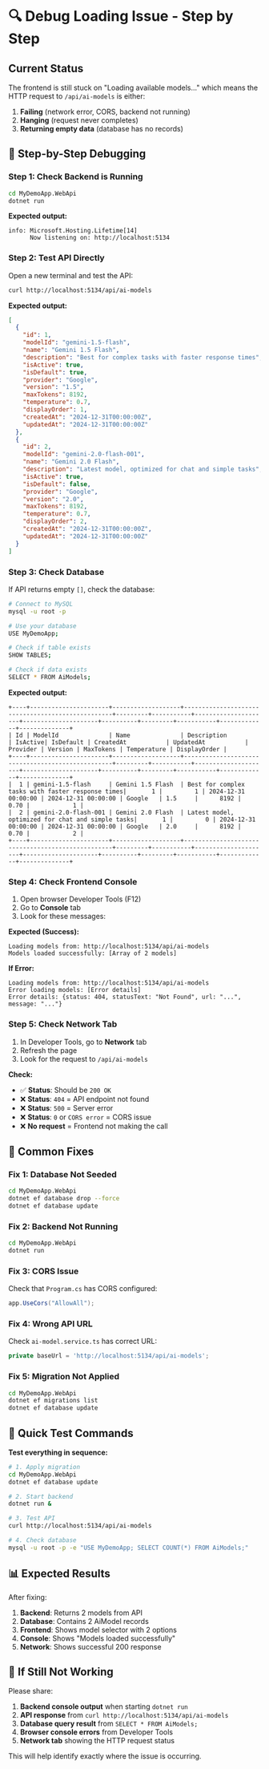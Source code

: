 # 🔍 Debug Loading Issue - Step by Step

## Current Status
The frontend is still stuck on "Loading available models..." which means the HTTP request to `/api/ai-models` is either:
1. **Failing** (network error, CORS, backend not running)
2. **Hanging** (request never completes)
3. **Returning empty data** (database has no records)

## 🚀 Step-by-Step Debugging

### Step 1: Check Backend is Running
```bash
cd MyDemoApp.WebApi
dotnet run
```

**Expected output:**
```
info: Microsoft.Hosting.Lifetime[14]
      Now listening on: http://localhost:5134
```

### Step 2: Test API Directly
Open a new terminal and test the API:
```bash
curl http://localhost:5134/api/ai-models
```

**Expected output:**
```json
[
  {
    "id": 1,
    "modelId": "gemini-1.5-flash",
    "name": "Gemini 1.5 Flash",
    "description": "Best for complex tasks with faster response times",
    "isActive": true,
    "isDefault": true,
    "provider": "Google",
    "version": "1.5",
    "maxTokens": 8192,
    "temperature": 0.7,
    "displayOrder": 1,
    "createdAt": "2024-12-31T00:00:00Z",
    "updatedAt": "2024-12-31T00:00:00Z"
  },
  {
    "id": 2,
    "modelId": "gemini-2.0-flash-001",
    "name": "Gemini 2.0 Flash",
    "description": "Latest model, optimized for chat and simple tasks",
    "isActive": true,
    "isDefault": false,
    "provider": "Google",
    "version": "2.0",
    "maxTokens": 8192,
    "temperature": 0.7,
    "displayOrder": 2,
    "createdAt": "2024-12-31T00:00:00Z",
    "updatedAt": "2024-12-31T00:00:00Z"
  }
]
```

### Step 3: Check Database
If API returns empty `[]`, check the database:
```bash
# Connect to MySQL
mysql -u root -p

# Use your database
USE MyDemoApp;

# Check if table exists
SHOW TABLES;

# Check if data exists
SELECT * FROM AiModels;
```

**Expected output:**
```
+----+----------------------+-------------------+--------------------------------------------------+---------+-----------+---------------------+---------------------+----------+---------+-----------+-------------+--------------+
| Id | ModelId              | Name              | Description                                      | IsActive| IsDefault | CreatedAt           | UpdatedAt           | Provider | Version | MaxTokens | Temperature | DisplayOrder |
+----+----------------------+-------------------+--------------------------------------------------+---------+-----------+---------------------+---------------------+----------+---------+-----------+-------------+--------------+
|  1 | gemini-1.5-flash     | Gemini 1.5 Flash  | Best for complex tasks with faster response times|       1 |         1 | 2024-12-31 00:00:00 | 2024-12-31 00:00:00 | Google   | 1.5     |      8192 |        0.70 |            1 |
|  2 | gemini-2.0-flash-001 | Gemini 2.0 Flash  | Latest model, optimized for chat and simple tasks|       1 |         0 | 2024-12-31 00:00:00 | 2024-12-31 00:00:00 | Google   | 2.0     |      8192 |        0.70 |            2 |
+----+----------------------+-------------------+--------------------------------------------------+---------+-----------+---------------------+---------------------+----------+---------+-----------+-------------+--------------+
```

### Step 4: Check Frontend Console
1. Open browser Developer Tools (F12)
2. Go to **Console** tab
3. Look for these messages:

**Expected (Success):**
```
Loading models from: http://localhost:5134/api/ai-models
Models loaded successfully: [Array of 2 models]
```

**If Error:**
```
Loading models from: http://localhost:5134/api/ai-models
Error loading models: [Error details]
Error details: {status: 404, statusText: "Not Found", url: "...", message: "..."}
```

### Step 5: Check Network Tab
1. In Developer Tools, go to **Network** tab
2. Refresh the page
3. Look for the request to `/api/ai-models`

**Check:**
- ✅ **Status**: Should be `200 OK`
- ❌ **Status**: `404` = API endpoint not found
- ❌ **Status**: `500` = Server error
- ❌ **Status**: `0` or `CORS error` = CORS issue
- ❌ **No request** = Frontend not making the call

## 🔧 Common Fixes

### Fix 1: Database Not Seeded
```bash
cd MyDemoApp.WebApi
dotnet ef database drop --force
dotnet ef database update
```

### Fix 2: Backend Not Running
```bash
cd MyDemoApp.WebApi
dotnet run
```

### Fix 3: CORS Issue
Check that `Program.cs` has CORS configured:
```csharp
app.UseCors("AllowAll");
```

### Fix 4: Wrong API URL
Check `ai-model.service.ts` has correct URL:
```typescript
private baseUrl = 'http://localhost:5134/api/ai-models';
```

### Fix 5: Migration Not Applied
```bash
cd MyDemoApp.WebApi
dotnet ef migrations list
dotnet ef database update
```

## 🎯 Quick Test Commands

**Test everything in sequence:**
```bash
# 1. Apply migration
cd MyDemoApp.WebApi
dotnet ef database update

# 2. Start backend
dotnet run &

# 3. Test API
curl http://localhost:5134/api/ai-models

# 4. Check database
mysql -u root -p -e "USE MyDemoApp; SELECT COUNT(*) FROM AiModels;"
```

## 📊 Expected Results

After fixing:
1. **Backend**: Returns 2 models from API
2. **Database**: Contains 2 AiModel records
3. **Frontend**: Shows model selector with 2 options
4. **Console**: Shows "Models loaded successfully"
5. **Network**: Shows successful 200 response

## 🚨 If Still Not Working

Please share:
1. **Backend console output** when starting `dotnet run`
2. **API response** from `curl http://localhost:5134/api/ai-models`
3. **Database query result** from `SELECT * FROM AiModels;`
4. **Browser console errors** from Developer Tools
5. **Network tab** showing the HTTP request status

This will help identify exactly where the issue is occurring.